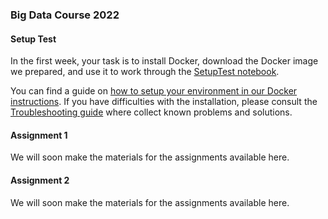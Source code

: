 ### Big Data Course 2022

#### Setup Test

In the first week, your task is to install Docker, download the Docker image we prepared, and use it to work through the [SetupTest notebook](SetupTest.ipynb).

You can find a guide on [how to setup your environment in our Docker instructions](docker_instructions.md). If you have difficulties with the installation, please consult the [Troubleshooting guide](TROUBLESHOOTING.md) where collect known problems and solutions.

#### Assignment 1
We will soon make the materials for the assignments available here.

#### Assignment 2
We will soon make the materials for the assignments available here.
